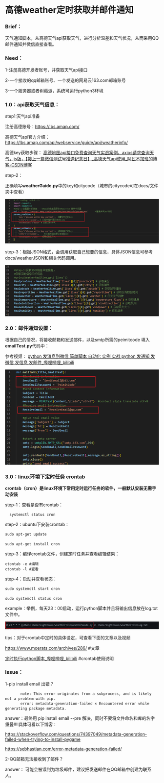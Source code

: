 





#              高德weather定时获取并邮件通知

### Brief：

  天气通知脚本，从高德天气api获取天气，进行分析温差和天气状况，从而采用QQ邮件通知并微信直接查看。

### Need：

  1-注册高德开发者账号，并获取天气api接口

  2-一个接收的qq邮箱账号、一个发送的网易云163.com邮箱账号

  3-一个服务器或者树莓派，系统可运行python3环境

### 1.0：api获取天气信息：

step1:天气api准备

注册高德账号：https://lbs.amap.com/

高德天气api官方介绍：https://lbs.amap.com/api/webservice/guide/api/weatherinfo/

高德key获取步骤： [高德地图api接口免费查询天气实战案例，axios请求查询天气，js版，【接上一篇微信测试号推送纪念日】_高德天气api使用_阿民不加班的博客-CSDN博客](https://blog.csdn.net/qq_51055690/article/details/126885110) 

step-2：

  正确填写**weatherGaide.py**中的key和citycode（城市的citycode可在docs/文件夹中查看）

![1699181344501](weather.assets/1699181344501.png)

step-3：根据JSON格式，会调用获取自己想要的信息，具体JSON信息可参考docs/weatherJSON和相关代码调用。

![1699181526120](weather.assets/1699181526120.png)

### 2.0：邮件通知设置：

根据自己的情况，将接收邮箱和发送邮件，以及smtp所需的peimitcode 填入**emailTest.py**代码中：

参考视频： [python 发消息到微信 简单脚本 自动化 实例 实战 python 发通知 发微信 发信息 发邮件_哔哩哔哩_bilibili](https://www.bilibili.com/video/BV1SG4y1o7rr/?buvid=XY7176C7DEBB916D51D26698F7B7FD343F99A&from_spmid=playlist.playlist-detail.0.0&is_story_h5=false&mid=uTG7Zp%2B8o0PTzVNGDFZhew%3D%3D&p=1&plat_id=116&share_from=ugc&share_medium=android&share_plat=android&share_session_id=fd12985f-8930-4166-94ef-99550ab5028c&share_source=WEIXIN&share_tag=s_i&spmid=united.player-video-detail.0.0&timestamp=1699178729&unique_k=ylAIAtF&up_id=194598820&vd_source=d6cbfce424d90414a859cc5aee71d89e)  

![1699181793772](weather.assets/1699181793772.png)

### 3.0：linux环境下定时任务 crontab

 **crontab（cron）是linux环境下常用定时运行任务的软件，一般默认安装无需手动安装**

step-1：查看是否有crontab：

```
  systemctl status cron
```

step-2：ubuntu下安装crontab：

```
sudo apt-get update 

sudo apt-get install cron 
```

step-3：编译crontab文件，创建定时任务并查看编辑结果：

```
ctontab -e #编辑
ctontab -l #查看
```

step-4：启动并查看状态：

```
sudo systemctl start cron

sudo systemctl status cron 
```

example：举例，每天23：00启动，运行python脚本并且将输出信息放在log.txt文件中。

![1699179511519](weather.assets/1699179511519.png)

tips：对于crontab中定时的具体设定，可查看下面的文章以及视频

https://www.moerats.com/archives/286/    #文章

[定时执行python脚本_哔哩哔哩_bilibili](https://www.bilibili.com/video/BV1KJ411h76R/?buvid=XY7176C7DEBB916D51D26698F7B7FD343F99A&from_spmid=playlist.playlist-detail.0.0&is_story_h5=false&mid=uTG7Zp%2B8o0PTzVNGDFZhew%3D%3D&p=1&plat_id=116&share_from=ugc&share_medium=android&share_plat=android&share_session_id=c7eda97c-390b-4fa5-bb8a-d122ba0aac1b&share_source=WEIXIN&share_tag=s_i&spmid=united.player-video-detail.0.0&timestamp=1699178744&unique_k=3RsUIDV&up_id=254479550)     #crontab使用说明



### Issue：

1-pip install email 出错？

```
       note: This error originates from a subprocess, and is likely not a problem with pip. 
       error: metadata-generation-failed × Encountered error while generating package metadata. 
```

answer：最终用 pip install email --pre 解决，同时不要将文件命名和库的名字重叠!!!!具体可看以下博客：

https://stackoverflow.com/questions/74397049/metadata-generation-failed-when-trying-to-install-pygame

https://sebhastian.com/error-metadata-generation-failed/

2-QQ邮箱无法接收到了邮件？

answer： 可能会被误判为垃圾邮件，建议把发送邮件在QQ邮箱中创建为联系人。